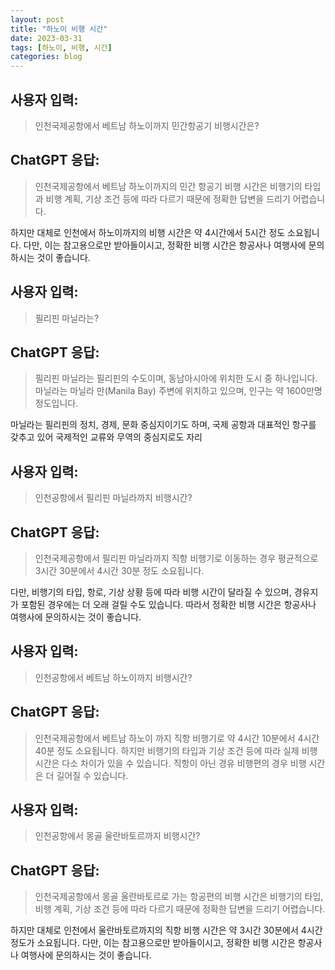 ```yaml
---
layout: post
title: "하노이 비행 시간"
date: 2023-03-31
tags: [하노이, 비행, 시간]
categories: blog
---
```


## 사용자 입력:
> 인천국제공항에서 베트남 하노이까지 민간항공기 비행시간은?

## ChatGPT 응답:
> 인천국제공항에서 베트남 하노이까지의 민간 항공기 비행 시간은 비행기의 타입과 비행 계획, 기상 조건 등에 따라 다르기 때문에 정확한 답변을 드리기 어렵습니다. 

하지만 대체로 인천에서 하노이까지의 비행 시간은 약 4시간에서 5시간 정도 소요됩니다. 다만, 이는 참고용으로만 받아들이시고, 정확한 비행 시간은 항공사나 여행사에 문의하시는 것이 좋습니다.

## 사용자 입력:
> 필리핀 마닐라는?

## ChatGPT 응답:
> 필리핀 마닐라는 필리핀의 수도이며, 동남아시아에 위치한 도시 중 하나입니다. 마닐라는 마닐라 만(Manila Bay) 주변에 위치하고 있으며, 인구는 약 1600만명 정도입니다. 

마닐라는 필리핀의 정치, 경제, 문화 중심지이기도 하며, 국제 공항과 대표적인 항구를 갖추고 있어 국제적인 교류와 무역의 중심지로도 자리 

## 사용자 입력:
> 인천공항에서 필리핀 마닐라까지 비행시간?

## ChatGPT 응답:
> 인천국제공항에서 필리핀 마닐라까지 직항 비행기로 이동하는 경우 평균적으로 3시간 30분에서 4시간 30분 정도 소요됩니다. 

다만, 비행기의 타입, 항로, 기상 상황 등에 따라 비행 시간이 달라질 수 있으며, 경유지가 포함된 경우에는 더 오래 걸릴 수도 있습니다. 따라서 정확한 비행 시간은 항공사나 여행사에 문의하시는 것이 좋습니다.

## 사용자 입력:
> 인천공항에서 베트남 하노이까지 비행시간?

## ChatGPT 응답:
> 인천국제공항에서 베트남 하노이 까지 직항 비행기로 약 4시간 10분에서 4시간 40분 정도 소요됩니다. 하지만 비행기의 타입과 기상 조건 등에 따라 실제 비행 시간은 다소 차이가 있을 수 있습니다. 직항이 아닌 경유 비행편의 경우 비행 시간은 더 길어질 수 있습니다.

## 사용자 입력:
> 인천공항에서 몽골 울란바토르까지 비행시간?

## ChatGPT 응답:
> 인천국제공항에서 몽골 울란바토르로 가는 항공편의 비행 시간은 비행기의 타입, 비행 계획, 기상 조건 등에 따라 다르기 때문에 정확한 답변을 드리기 어렵습니다. 

하지만 대체로 인천에서 울란바토르까지의 직항 비행 시간은 약 3시간 30분에서 4시간 정도가 소요됩니다. 다만, 이는 참고용으로만 받아들이시고, 정확한 비행 시간은 항공사나 여행사에 문의하시는 것이 좋습니다.

